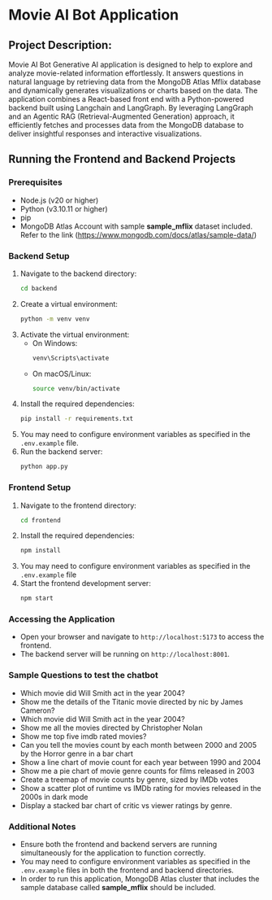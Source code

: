 # Movie AI Bot Application
## Project Description:
 Movie AI Bot Generative AI application is designed to help to explore and analyze movie-related information effortlessly. It answers questions in natural language by retrieving data from the MongoDB Atlas Mflix database and dynamically generates visualizations or charts based on the data. The application combines a React-based front end with a Python-powered backend built using Langchain and LangGraph. By leveraging LangGraph and an Agentic RAG (Retrieval-Augmented Generation) approach, it efficiently fetches and processes data from the MongoDB database to deliver insightful responses and interactive visualizations.

## Running the Frontend and Backend Projects

### Prerequisites
- Node.js (v20 or higher)
- Python (v3.10.11 or higher)
- pip
- MongoDB Atlas Account with sample **sample_mflix** dataset included. Refer to the link (https://www.mongodb.com/docs/atlas/sample-data/)

### Backend Setup
1. Navigate to the backend directory:
    ```sh
    cd backend
    ```
2. Create a virtual environment:
    ```sh
    python -m venv venv
    ```
3. Activate the virtual environment:
    - On Windows:
        ```sh
        venv\Scripts\activate
        ```
    - On macOS/Linux:
        ```sh
        source venv/bin/activate
        ```
4. Install the required dependencies:
    ```sh
    pip install -r requirements.txt
    ```
5. You may need to configure environment variables as specified in the `.env.example` file. 
6. Run the backend server:
    ```sh
    python app.py
    ```

### Frontend Setup
1. Navigate to the frontend directory:
    ```sh
    cd frontend
    ```
2. Install the required dependencies:
    ```sh
    npm install
    ```
3. You may need to configure environment variables as specified in the `.env.example` file
4. Start the frontend development server:
    ```sh
    npm start
    ```

### Accessing the Application
- Open your browser and navigate to `http://localhost:5173` to access the frontend.
- The backend server will be running on `http://localhost:8001`.

### Sample Questions to test the chatbot
- Which movie did Will Smith act in the year 2004?
- Show me the details of the Titanic movie directed by nic by James Cameron?
- Which movie did Will Smith act in the year 2004?
- Show me all the movies directed by Christopher Nolan
- Show me top five imdb rated movies?
- Can you tell the movies count by each month between 2000 and 2005 by the Horror genre in a bar chart
- Show a line chart of movie count for each year between 1990 and 2004
- Show me a pie chart of movie genre counts for films released in 2003
- Create a treemap of movie counts by genre, sized by IMDb votes
- Show a scatter plot of runtime vs IMDb rating for movies released in the 2000s in dark mode
- Display a stacked bar chart of critic vs viewer ratings by genre.


### Additional Notes
- Ensure both the frontend and backend servers are running simultaneously for the application to function correctly.
- You may need to configure environment variables as specified in the `.env.example` files in both the frontend and backend directories.
- In order to run this application, MongoDB Atlas cluster that includes the sample database called **sample_mflix** should be included.